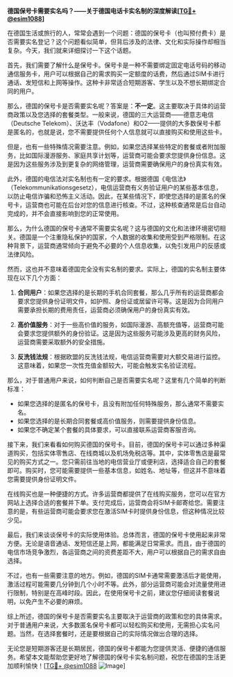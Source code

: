 **德国保号卡需要实名吗？——关于德国电话卡实名制的深度解读[[TG💪+ @esim1088](https://t.me/s/esim1088)]**

在德国生活或旅行的人，常常会遇到一个问题：德国的保号卡（也叫预付费卡）是否需要实名登记？这个问题看似简单，但背后涉及的法律、文化和实际操作却相当复杂。今天，我们就来详细探讨一下这个话题。

首先，我们需要了解什么是保号卡。保号卡是一种不需要绑定固定电话号码的移动通信服务卡，用户可以根据自己的需求购买一定额度的话费，然后通过SIM卡进行通话、发短信和上网等操作。这种卡非常适合短期游客、学生以及不想长期绑定合同的用户。

那么，德国的保号卡是否需要实名呢？答案是：**不一定**。这主要取决于具体的运营商政策以及您选择的套餐类型。一般来说，德国的三大运营商——德意志电信（Deutsche Telekom）、沃达丰（Vodafone）和O2——提供的大多数保号卡都是匿名的，也就是说，您不需要提供任何个人信息就可以直接购买和使用这些卡。

但是，也有一些特殊情况需要注意。例如，如果您选择某些特定的套餐或者附加服务，比如国际漫游服务、家庭共享计划等，运营商可能会要求您提供身份信息。这是因为这些服务涉及到更复杂的网络管理，运营商需要确保用户的身份真实有效。

此外，德国的电信法对实名制也有一定的要求。根据德国《电信法》（Telekommunikationsgesetz），电信运营商有义务验证用户的某些基本信息，以防止电信诈骗和恐怖主义活动。因此，在某些情况下，即使您选择的是匿名的保号卡，运营商也可能在后台对您的信息进行核查。不过，这种核查通常是后台自动完成的，并不会直接影响到您的正常使用。

那么，为什么德国的保号卡通常不需要实名呢？这与德国的文化和法律环境密切相关。德国是一个注重隐私保护的国家，个人数据的收集和使用受到严格限制。在这种背景下，运营商通常倾向于避免不必要的个人信息收集，以免引发用户的反感或法律风险。

然而，这也并不意味着德国完全没有实名制的要求。实际上，德国的实名制主要体现在以下几个方面：

1. **合同用户**：如果您选择的是长期的手机合同套餐，那么几乎所有的运营商都会要求您提供身份证明文件，如护照、身份证或居留许可等。这是因为合同用户需要承担长期的费用责任，运营商必须确保用户的身份真实有效。

2. **高价值服务**：对于一些高价值的服务，如国际漫游、高额充值等，运营商可能会要求您提供额外的身份验证。这是因为这些服务可能涉及更高的财务风险，运营商需要采取额外的安全措施。

3. **反洗钱法规**：根据欧盟的反洗钱法规，电信运营商需要对大额交易进行监控。这意味着，如果您一次性充值金额较大，可能会触发实名验证流程。

那么，对于普通用户来说，如何判断自己是否需要实名呢？这里有几个简单的判断标准：

- 如果您选择的是匿名的保号卡，且没有附加任何特殊服务，那么通常不需要实名。
- 如果您选择的是长期合同套餐或高价值服务，则需要提供身份信息。
- 如果您不确定某个套餐的具体要求，可以直接联系运营商客服咨询。

接下来，我们来看看如何购买德国的保号卡。目前，德国的保号卡可以通过多种渠道购买，包括实体零售店、在线商城以及机场免税店等。其中，实体零售店是最常见的购买方式之一。您只需前往当地的电信营业厅或便利店，选择适合自己的套餐即可。购买时，您可能需要提供一些基本信息，如姓名、地址等，但这并不意味着您需要提供身份证明文件。

在线购买也是一种便捷的方式。许多运营商都提供了在线购买服务，您可以在官方网站上选择合适的套餐并下单。支付完成后，运营商会将SIM卡邮寄给您。需要注意的是，有些运营商可能会要求您在激活SIM卡时提供身份信息，但这种情况比较少见。

最后，我们来谈谈保号卡的实际使用体验。总体而言，德国的保号卡使用起来非常方便。无论是语音通话、发短信还是上网，都能满足日常需求。而且，由于德国的电信市场竞争激烈，各运营商之间的资费差距不大，用户可以根据自己的需求自由选择。

不过，也有一些需要注意的地方。例如，德国的SIM卡通常需要激活后才能使用，激活过程可能需要几分钟到几个小时不等。此外，部分运营商可能会对流量使用进行限制，特别是在高峰时段。因此，在使用保号卡之前，建议您仔细阅读套餐说明，以免产生不必要的麻烦。

综上所述，德国的保号卡是否需要实名主要取决于运营商的政策和您的具体需求。对于普通用户来说，大多数匿名保号卡都可以轻松购买和使用，无需担心实名问题。当然，在选择套餐时，还是要根据自己的实际情况做出合理的选择。

无论您是短期游客还是长期居民，德国的保号卡都能为您提供灵活、便捷的通信服务。希望本文能帮助您更好地了解德国的保号卡实名制问题，祝您在德国的生活更加顺利愉快！[[TG💪+ @esim1088](https://t.me/s/esim1088) ![Image](https://i.postimg.cc/4NQfJmqS/Snipaste-2025-05-13-00-14-12.png)]